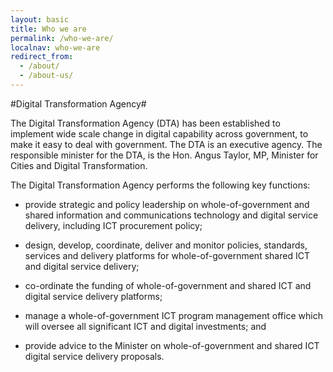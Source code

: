 ```yaml
---
layout: basic
title: Who we are
permalink: /who-we-are/
localnav: who-we-are
redirect_from:
  - /about/
  - /about-us/
---
```

#Digital Transformation Agency#


The Digital Transformation Agency (DTA) has been established to implement wide scale change in digital capability across government, to make it easy to deal with government.  The DTA is an executive agency.  The responsible minister for the DTA, is the Hon. Angus Taylor, MP, Minister for Cities and Digital Transformation.

The Digital Transformation Agency performs the following key functions:

- provide strategic and policy leadership on whole-of-government and shared information and communications technology and digital service delivery, including ICT procurement policy;


- design, develop, coordinate, deliver and monitor policies, standards, services and delivery platforms for whole-of-government shared ICT and digital service delivery;


- co-ordinate the funding of whole-of-government and shared ICT and digital service delivery platforms;


- manage a whole-of-government ICT program management office which will oversee all significant ICT and digital investments; and


- provide advice to the Minister on whole-of-government and shared ICT digital service delivery proposals.
